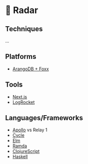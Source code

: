 # 📡  Radar

## Techniques

...

## Platforms

* [ArangoDB + Foxx](https://www.arangodb.com/why-arangodb/foxx/)

## Tools

* [Next.js](https://github.com/zeit/next.js/wiki/Redux-example)
* [LogRocket](https://logrocket.com/)

## Languages/Frameworks

* [Apollo](https://learnapollo.com/) vs Relay 1
* [Cycle](https://github.com/cyclejs-community/create-cycle-app)
* [Elm](http://elm-lang.org/)
* [Ramda](http://fr.umio.us/why-ramda/)
* [ClojureScript](https://github.com/clojure/clojurescript)
* [Haskell](https://www.haskell.org/)
